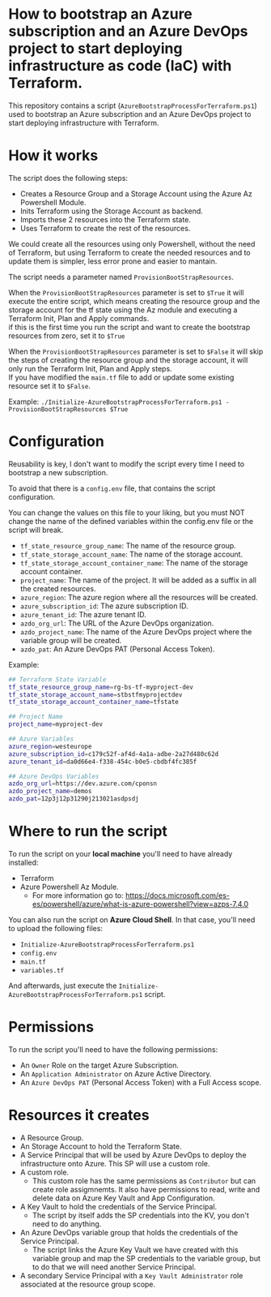 # How to bootstrap an Azure subscription and an Azure DevOps project to start deploying infrastructure as code (IaC) with Terraform.

This repository contains a script (``AzureBootstrapProcessForTerraform.ps1``) used to bootstrap an Azure subscription and an Azure DevOps project to start deploying infrastructure with Terraform.

# How it works

The script does the following steps:

- Creates a Resource Group and a Storage Account using the Azure Az Powershell Module.
- Inits Terraform using the Storage Account as backend.
- Imports these 2 resources into the Terraform state.
- Uses Terraform to create the rest of the resources.

We could create all the resources using only Powershell, without the need of Terraform, but using Terraform to create the needed resources and to update them is simpler, less error prone and easier to mantain.

The script needs a parameter named ``ProvisionBootStrapResources``.   

When the ``ProvisionBootStrapResources`` parameter is set to ``$True`` it will execute the entire script, which means creating the resource group and the storage account for the tf state using the Az module and executing a Terraform Init, Plan and Apply commands.   
if this is the first time you run the script and want to create the bootstrap resources from zero, set it to ``$True``

When the ``ProvisionBootStrapResources`` parameter is set to ``$False`` it will skip the steps of creating the resource group and the storage account, it will only run the Terraform Init, Plan and Apply steps.   
If you have modified the ``main.tf`` file to add or update some existing resource set it to ``$False``.

Example: ``./Initialize-AzureBootstrapProcessForTerraform.ps1 -ProvisionBootStrapResources $True``

# Configuration

Reusability is key, I don't want to modify the script every time I need to bootstrap a new subscription.

To avoid that there is a ``config.env`` file, that contains the script configuration.

You can change the values on this file to your liking, but you must NOT change the name of the defined variables within the config.env file or the script will break.


- ``tf_state_resource_group_name``: The name of the resource group.
- ``tf_state_storage_account_name``: The name of the storage account.
- ``tf_state_storage_account_container_name``: The name of the storage account container.
- ``project_name``: The name of the project. It will be added as a suffix in all the created resources.
- ``azure_region``: The azure region where all the resources will be created.
- ``azure_subscription_id``: The azure subscription ID.
- ``azure_tenant_id``: The azure tenant ID.
- ``azdo_org_url``: The URL of the Azure DevOps organization.
- ``azdo_project_name``: The name of the Azure DevOps project where the variable group will be created.
- ``azdo_pat``: An Azure DevOps PAT (Personal Access Token).


Example:
```bash
## Terraform State Variable
tf_state_resource_group_name=rg-bs-tf-myproject-dev
tf_state_storage_account_name=stbstfmyprojectdev
tf_state_storage_account_container_name=tfstate

## Project Name
project_name=myproject-dev

## Azure Variables
azure_region=westeurope
azure_subscription_id=c179c52f-af4d-4a1a-adbe-2a27d480c62d
azure_tenant_id=da0d66e4-f338-454c-b0e5-cbdbf4fc385f

## Azure DevOps Variables
azdo_org_url=https://dev.azure.com/cponsn
azdo_project_name=demos
azdo_pat=12p3j12p31290j213021asdpsdj
```

# Where to run the script

To run the script on your **local machine** you'll need to have already installed:
-  Terraform 
-  Azure Powershell Az Module. 
   -  For more information go to: https://docs.microsoft.com/es-es/powershell/azure/what-is-azure-powershell?view=azps-7.4.0


You can also run the script on **Azure Cloud Shell**. In that case, you'll need to upload the following files:

- ``Initialize-AzureBootstrapProcessForTerraform.ps1``
- ``config.env``
- ``main.tf``
- ``variables.tf``

And afterwards, just execute the ``Initialize-AzureBootstrapProcessForTerraform.ps1`` script.

# Permissions

To run the script you'll need to have the following permissions:

- An ``Owner`` Role on the target Azure Subscription.
- An ``Application Administrator`` on Azure Active Directory.
- An ``Azure DevOps PAT`` (Personal Access Token) with a Full Access scope.


# Resources it creates
- A Resource Group.
- An Storage Account to hold the Terraform State.
- A Service Principal that will be used by Azure DevOps to deploy the infrastructure onto Azure. This SP will use a custom role.
- A custom role. 
  - This custom role has the same permissions as ``Contributor`` but can create role assigmnemts. It also have permissions to read, write and delete data on Azure Key Vault and App Configuration.
- A Key Vault to hold the credentials of the Service Principal.
  - The script by itself adds the SP credentials into the KV, you don't need to do anything.
- An Azure DevOps variable group that holds the credentials of the Service Principal.
  - The script links the Azure Key Vault we have created with this variable group and map the SP credentials to the variable group, but to do that we will need another Service Principal.
- A secondary Service Principal with a ``Key Vault Administrator`` role associated at the resource group scope.